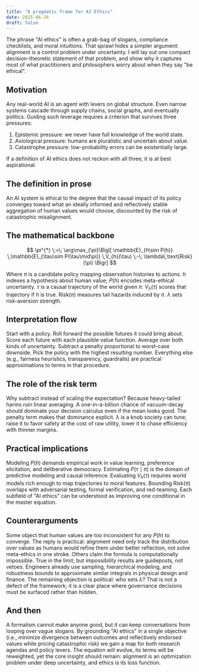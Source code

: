 ```yaml
---
title: "A pragmatic frame for AI Ethics"
date: 2025-06-26
draft: false
---
```


The phrase "AI ethics" is often a grab-bag of slogans, compliance checklists, and moral intuitions. That sprawl hides a simpler argument: alignment is a control problem under uncertainty. I will lay out one compact decision-theoretic statement of that problem, and show why it captures most of what practitioners and philosophers worry about when they say "be ethical".

## Motivation

Any real-world AI is an agent with levers on global structure. Even narrow systems cascade through supply chains, social graphs, and eventually politics. Guiding such leverage requires a criterion that survives three pressures:

1. Epistemic pressure: we never have full knowledge of the world state.
2. Axiological pressure: humans are pluralistic and uncertain about value.
3. Catastrophe pressure: low-probability errors can be existentially large.

If a definition of AI ethics does not reckon with all three, it is at best aspirational.

## The definition in prose

An AI system is ethical to the degree that the causal impact of its policy converges toward what an ideally informed and reflectively stable aggregation of human values would choose, discounted by the risk of catastrophic misalignment.

## The mathematical backbone

$$
\pi^{*} \;=\; \arg\max_{\pi}\Bigl[
     \mathbb{E}_{h\sim P(h)}
     \,\mathbb{E}_{\tau\sim P(\tau\mid\pi)}
     \,V_{h}(\tau)
     \;-\;
     \lambda\,\text{Risk}(\pi)
\Bigr]
$$

Where
$\pi$ is a candidate policy mapping observation histories to actions.
$h$ indexes a hypothesis about human value; $P(h)$ encodes meta-ethical uncertainty.
$\tau$ is a causal trajectory of the world given $\pi$.
$V_{h}(\tau)$ scores that trajectory if $h$ is true.
$\text{Risk}(\pi)$ measures tail hazards induced by $\pi$.
$\lambda$ sets risk-aversion strength.

## Interpretation flow

Start with a policy. Roll forward the possible futures it could bring about. Score each future with each plausible value function. Average over both kinds of uncertainty. Subtract a penalty proportional to worst-case downside. Pick the policy with the highest resulting number. Everything else (e.g., fairness heuristics, transparency, guardrails) are practical approximations to terms in that procedure.

## The role of the risk term

Why subtract instead of scaling the expectation? Because heavy-tailed harms ruin linear averaging. A one-in-a-billion chance of vacuum-decay should dominate your decision calculus even if the mean looks good. The penalty term makes that dominance explicit. $\lambda$ is a knob society can tune; raise it to favor safety at the cost of raw utility, lower it to chase efficiency with thinner margins.

## Practical implications

Modeling $P(h)$ demands empirical work in value learning, preference elicitation, and deliberative democracy. Estimating $P(\tau \mid \pi)$ is the domain of predictive modeling and causal inference. Evaluating $V_{h}(\tau)$ requires world models rich enough to map trajectories to moral features. Bounding $\text{Risk}(\pi)$ overlaps with adversarial testing, formal verification, and red-teaming. Each subfield of "AI ethics" can be understood as improving one conditional in the master equation.

## Counterarguments

Some object that human values are too inconsistent for any $P(h)$ to converge. The reply is practical: alignment need only track the distribution over values as humans would refine them under better reflection, not solve meta-ethics in one stroke. Others claim the formula is computationally impossible. True in the limit; but impossibility results are guideposts, not vetoes. Engineers already use sampling, hierarchical modeling, and robustness bounds to approximate similar integrals in physical design and finance. The remaining objection is political: who sets $\lambda$? That is not a defect of the framework; it is a clear place where governance decisions must be surfaced rather than hidden.

## And then

A formalism cannot make anyone good, but it can keep conversations from looping over vague slogans. By grounding "AI ethics" in a single objective (i.e., minimize divergence between outcomes and reflectively endorsed values while pricing catastrophic risk) we gain a map for both research agendas and policy levers. The equation will evolve, its terms will be reweighted, yet the core insight should remain: alignment is an optimization problem under deep uncertainty, and ethics is its loss function.
